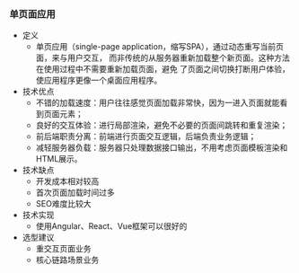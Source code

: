 ### 单页面应用
- 定义
    + 单页应用（single-page application，缩写SPA），通过动态重写当前页面，来与用户交互， 而非传统的从服务器重新加载整个新页面。这种方法在使用过程中不需要重新加载页面，避免 了页面之间切换打断用户体验，使应用程序更像一个桌面应用程序。
- 技术优点
    + 不错的加载速度：用户往往感觉页面加载非常快，因为一进入页面就能看到页面元素；
    + 良好的交互体验：进行局部渲染，避免不必要的页面间跳转和重复渲染；
    + 前后端职责分离：前端进行页面交互逻辑，后端负责业务逻辑；
    + 减轻服务器负载：服务器只处理数据接口输出，不用考虑页面模板渲染和HTML展示。
- 技术缺点
    + 开发成本相对较高
    + 首次页面加载时间过多
    + SEO难度比较大
- 技术实现
    + 使用Angular、React、Vue框架可以很好的
- 选型建议
    + 重交互页面业务
    + 核心链路场景业务